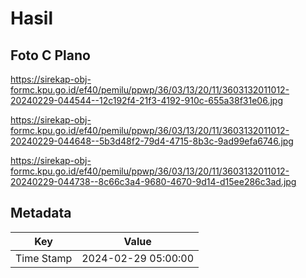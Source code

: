 # Hasil

## Foto C Plano

https://sirekap-obj-formc.kpu.go.id/ef40/pemilu/ppwp/36/03/13/20/11/3603132011012-20240229-044544--12c192f4-21f3-4192-910c-655a38f31e06.jpg

https://sirekap-obj-formc.kpu.go.id/ef40/pemilu/ppwp/36/03/13/20/11/3603132011012-20240229-044648--5b3d48f2-79d4-4715-8b3c-9ad99efa6746.jpg

https://sirekap-obj-formc.kpu.go.id/ef40/pemilu/ppwp/36/03/13/20/11/3603132011012-20240229-044738--8c66c3a4-9680-4670-9d14-d15ee286c3ad.jpg


## Metadata

| Key        | Value               |
| ---------- | ------------------- |
| Time Stamp | 2024-02-29 05:00:00 |



